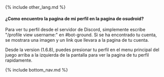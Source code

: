 {% include other_lang.md %}

#### ¿Como encuentro la pagina de mi perfil en la pagina de osudroid?

Para ver tu perfil desde el servidor de Discord, simplemente escribe "/profile view username:<username>" en #bot-ground. Si se ha encontrado tu cuenta, se mostrara una imagen y un link que llevara a la pagina de tu cuenta. 

Desde la version (1.6.8), puedes presionar tu perfil en el menu principal del juego arriba a la izquierda de la pantalla para ver la pagina de tu perfil rapidamente.

<!-- Don't touch this part thank you -->
{% include bottom_nav.md %}